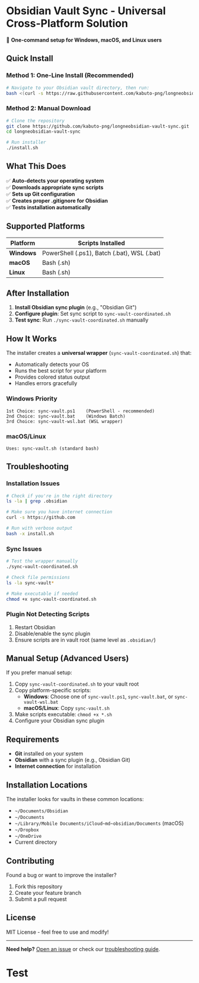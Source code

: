 # Obsidian Vault Sync - Universal Cross-Platform Solution

🚀 **One-command setup for Windows, macOS, and Linux users**

## Quick Install

### Method 1: One-Line Install (Recommended)
```bash
# Navigate to your Obsidian vault directory, then run:
bash <(curl -s https://raw.githubusercontent.com/kabuto-png/longneobsidian-vault-sync/main/install.sh)
```

### Method 2: Manual Download
```bash
# Clone the repository
git clone https://github.com/kabuto-png/longneobsidian-vault-sync.git
cd longneobsidian-vault-sync

# Run installer
./install.sh
```

## What This Does

✅ **Auto-detects your operating system**  
✅ **Downloads appropriate sync scripts**  
✅ **Sets up Git configuration**  
✅ **Creates proper .gitignore for Obsidian**  
✅ **Tests installation automatically**  

## Supported Platforms

| Platform | Scripts Installed |
|----------|------------------|
| **Windows** | PowerShell (.ps1), Batch (.bat), WSL (.bat) |
| **macOS** | Bash (.sh) |
| **Linux** | Bash (.sh) |

## After Installation

1. **Install Obsidian sync plugin** (e.g., "Obsidian Git")
2. **Configure plugin**: Set sync script to `sync-vault-coordinated.sh`
3. **Test sync**: Run `./sync-vault-coordinated.sh` manually

## How It Works

The installer creates a **universal wrapper** (`sync-vault-coordinated.sh`) that:

- Automatically detects your OS
- Runs the best script for your platform  
- Provides colored status output
- Handles errors gracefully

### Windows Priority
```
1st Choice: sync-vault.ps1    (PowerShell - recommended)
2nd Choice: sync-vault.bat    (Windows Batch)  
3rd Choice: sync-vault-wsl.bat (WSL wrapper)
```

### macOS/Linux
```
Uses: sync-vault.sh (standard bash)
```

## Troubleshooting

### Installation Issues
```bash
# Check if you're in the right directory
ls -la | grep .obsidian

# Make sure you have internet connection
curl -s https://github.com

# Run with verbose output
bash -x install.sh
```

### Sync Issues
```bash
# Test the wrapper manually
./sync-vault-coordinated.sh

# Check file permissions
ls -la sync-vault*

# Make executable if needed
chmod +x sync-vault-coordinated.sh
```

### Plugin Not Detecting Scripts
1. Restart Obsidian
2. Disable/enable the sync plugin
3. Ensure scripts are in vault root (same level as `.obsidian/`)

## Manual Setup (Advanced Users)

If you prefer manual setup:

1. Copy `sync-vault-coordinated.sh` to your vault root
2. Copy platform-specific scripts:
   - **Windows**: Choose one of `sync-vault.ps1`, `sync-vault.bat`, or `sync-vault-wsl.bat`
   - **macOS/Linux**: Copy `sync-vault.sh`
3. Make scripts executable: `chmod +x *.sh`
4. Configure your Obsidian sync plugin

## Requirements

- **Git** installed on your system
- **Obsidian** with a sync plugin (e.g., Obsidian Git)
- **Internet connection** for installation

## Installation Locations

The installer looks for vaults in these common locations:
- `~/Documents/Obsidian`
- `~/Documents` 
- `~/Library/Mobile Documents/iCloud~md~obsidian/Documents` (macOS)
- `~/Dropbox`
- `~/OneDrive`
- Current directory

## Contributing

Found a bug or want to improve the installer? 
1. Fork this repository
2. Create your feature branch
3. Submit a pull request

## License

MIT License - feel free to use and modify!

---

**Need help?** [Open an issue](https://github.com/kabuto-png/longneobsidian-vault-sync/issues) or check our [troubleshooting guide](./TROUBLESHOOTING.md).
# Test
